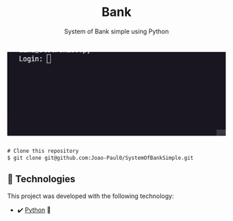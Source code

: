 <h1 align="center">Bank</h1>

<p align="center">System of Bank simple using Python</p>

<h1 align="center">
<img alt="Readme" title="Readme" src="./github/Readme-gif.gif"/> 
</h1>

```
# Clone this repository
$ git clone git@github.com:Joao-Paul0/SystemOfBankSimple.git
```

## 🚀 Technologies

This project was developed with the following technology:

- ✔️ [Python](https://www.python.org/) 🐍
